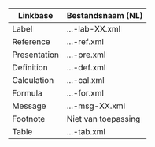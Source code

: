 | Linkbase      | Bestandsnaam (NL)   |
|---------------|---------------------|
| Label         | ...-lab-XX.xml      |
| Reference     | ...-ref.xml         |
| Presentation  | ...-pre.xml         |
| Definition    | ...-def.xml         |
| Calculation   | ...-cal.xml         |
| Formula       | ...-for.xml         |
| Message       | ...-msg-XX.xml      |
| Footnote      | Niet van toepassing |
| Table         | ...-tab.xml         |
